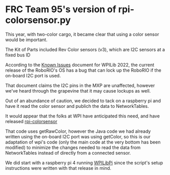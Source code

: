 # FRC Team 95's version of rpi-colorsensor.py
This year, with two-color cargo, it became clear that using a color sensor would be important.

The Kit of Parts included Rev Color sensors (v3), which are I2C sensors at a fixed bus ID

According to the [Known Issues](https://docs.wpilib.org/en/stable/docs/yearly-overview/known-issues.html) document for 
WPILib 2022, the current release of the RoboRIO's OS has a bug that can lock up the RoboRIO if the on-board I2C port is used.

That document claims the I2C pins in the MXP are unaffected, however we've heard through the grapevine that it may cause lockups as well.

Out of an abundance of caution, we decided to tack on a raspberry pi and have it read the color sensor and publich the data to NetworkTables.

It would appear that the folks at WPI have anticipated this need, and have released [rpi-colorsensor](https://github.com/PeterJohnson/rpi-colorsensor)

That code uses getRawColor, however the Java code we had already written using the on-board I2C port was using getColor, so this is our adaptation of wpi's code (only the main code at the very bottom has been modified) to minimize the changes needed to read the data from NetworkTables instead of directly from a connected sensor.

We did start with a raspberry pi 4 running [WPILibPi](https://github.com/wpilibsuite/WPILibPi/releases) since the script's setup instructions were written with that release in mind.